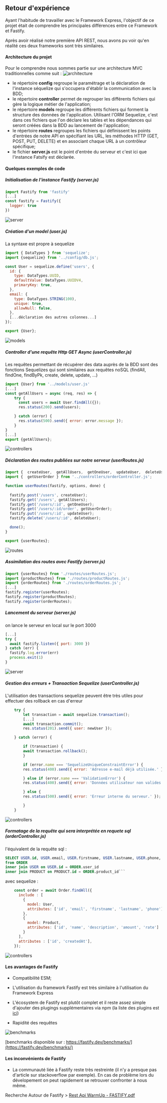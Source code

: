 ## Retour d'expérience

Ayant l'habitude de travailler avec le Framework Express, l'objectif de ce projet était de comprendre les principales différences entre ce Framework et Fastify.

Après avoir réalisé notre première API REST, nous avons pu voir qu'en réalité ces deux frameworks sont très similaires.

#### Architecture du projet

Pour le comprendre nous sommes partie sur une architecture MVC traditionnelles comme suit : 
![architecture](img/architecture.png)

- le répertoire **config** regroupe le paramétrage et la déclaration de l'instance séquelize qui s'occupera d'établir la communication avec la BDD;
- le répertoire **controller** permet de regrouper les différents fichiers qui gère la logique métier de l'application;
- le répertoire **models** regroupe les différents fichiers qui forment la structure des données de l'application. Utilisant l'ORM Sequelize, c'est dans ces fichiers que l'on déclare les tables et les dépendances qui seront créées dans la BDD au lancement de l'application;
- le répertoire **routes** regroupes les fichiers qui définissent les points d'entrées de notre API en spécifiant les URL, les méthodes HTTP (GET, POST, PUT, DELETE) et en associant chaque URL à un contrôleur spécifique;
- le fichier **server.js** est le point d'entrée du serveur et c'est ici que l'instance Fatsify est déclarée.

#### Quelques exemples de code

##### Initialisation de l'instance Fastify (server.js)
```js
import Fastify from 'fastify'
[...]
const fastify = Fastify({
  logger: true
})
```
![server](img/serverjs.png)


##### Création d'un model (user.js)
La syntaxe est propre à sequelize
```js
import { DataTypes } from 'sequelize';
import {sequelize} from '../config/db.js';

const User = sequelize.define('users', {
  id: {
    type: DataTypes.UUID,
    defaultValue: DataTypes.UUIDV4,
    primaryKey: true,
  },
  email: {
    type: DataTypes.STRING(100),
    unique: true,
    allowNull: false,
  },
  [...déclaration des autres colonnes...]
});

export {User};
```
![models](img/models.png)

##### Controller d'une requête Http GET Async (userController.js)
Les requêtes permettant de récupérer des data auprès de la BDD sont des fonctions Sequelizes qui sont similaires aux requêtes noSQL (findAll, findOne, findByPk, create, delete, update, ...)
```js
import {User} from '../models/user.js'
[...]
const getAllUsers = async (req, res) => {
    try {
      const users = await User.findAll({});
      res.status(200).send(users);

    } catch (error) {
      res.status(500).send({ error: error.message });
    }
}
[...]
export {getAllUsers};
```
![controllers](img/controllers.png)

##### Déclaration des routes publiées sur notre serveur (userRoutes.js)
```js
import {  createUser,  getAllUsers,  getOneUser,  updateUser,  deleteUser} from '../controllers/userController.js';
import {  getUserOrder } from '../controllers/orderController.js';

function userRoutes(fastify, options, done) {
    
  fastify.post('/users', createUser);
  fastify.get('/users', getAllUsers);
  fastify.get('/users/:id', getOneUser);
  fastify.get('/users/:id/order', getUserOrder);
  fastify.put('/users/:id', updateUser);
  fastify.delete('/users/:id', deleteUser);

  done();
}

export {userRoutes};
```
![routes](img/routes.png)


##### Assimilation des routes avec Fastify (server.js)
```js
import {userRoutes} from './routes/userRoutes.js';
import {productRoutes} from './routes/productRoutes.js';
import {orderRoutes} from './routes/orderRoutes.js';
[...]
fastify.register(userRoutes);
fastify.register(productRoutes);
fastify.register(orderRoutes);
```

##### Lancement du serveur (server.js)
on lance le serveur en local sur le port 3000
```js
[...]
try {
  await fastify.listen({ port: 3000 })
} catch (err) {
  fastify.log.error(err)
  process.exit(1)
}
```
![server](img/serverjs.png)

##### Gestion des erreurs + Transaction Sequelize (userController.js)
L'utilisation des transactions sequelize peuvent être très utiles pour effectuer des rollback en cas d'erreur
```js
    try {
        let transaction = await sequelize.transaction();
        [...]
        await transaction.commit();
        res.status(201).send({ user: newUser });

    } catch (error) {

        if (transaction) {
        await transaction.rollback();
        }

        if (error.name === 'SequelizeUniqueConstraintError') {
        res.status(400).send({ error: 'Adresse e-mail déjà utilisée.' });

        } else if (error.name === 'ValidationError') {
        res.status(400).send({ error: 'Données utilisateur non valides.' });

        } else {
        res.status(500).send({ error: 'Erreur interne du serveur.' });

        }
    }
```
![controllers](img/controllers.png)


##### Formatage de la requête qui sera interprétée en requete sql (orderController.js)
l'équivalent de la requête sql : 
```sql
SELECT USER.id, USER.email, USER.firstname, USER.lastname, USER.phone, PRODUCT.id, PRODUCT.name, PRODUCT.description, PRODUCT.amount, PRODUCT.rate, ORDER.id, ORDER.createdAt 
from ORDER 
inner join USER on USER.id = ORDER.user_id 
inner join PRODUCT on PRODUCT.id = ORDER.product_id```
```

avec sequelize :
```js
    const order = await Order.findAll({
      include : [
        {
          model: User,
          attributes: ['id', 'email', 'firstname', 'lastname', 'phone'],
        },
        {
          model: Product,
          attributes: ['id', 'name', 'description', 'amount', 'rate']
        }
      ],
      attributes : ['id', 'createdAt'],
    });
```
![controllers](img/controllers.png)

#### Les avantages de Fastify

- Compatibilité ESM;
- L'utilisation du framework Fastify est très similaire à l'utilisation du Framework Express
- L'écosystem de Fastify est plutôt complet et il reste assez simple d'ajouter des plugings supplémentaires via npm (la liste des plugins est [ici](https://fastify.dev/ecosytem/))

- Rapidité des requêtes

![benchmarks](img/benchmarks.png)

[benchmarks disponible sur : https://fastify.dev/benchmarks/](https://fastify.dev/benchmarks/)


#### Les inconvénients de Fastify

- La communauté liée à Fastify reste très restreinte (il n'y a presque pas d'article sur stackoverflow par exemple). En cas de problème lors du dévelopement on peut rapidement se retrouver confronter à nous même.

Recherche Autour de Fastify > [Rest Api WarmUp - FASTIFY.pdf](<Rest Api WarmUp - FASTIFY.pdf>)

